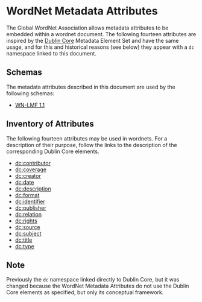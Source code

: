 # WordNet Metadata Attributes

The Global WordNet Association allows metadata attributes to be
embedded within a wordnet document. The following fourteen attributes
are inspired by the [Dublin Core](http://purl.org/dc/elements/1.1/)
Metadata Element Set and have the same usage, and for this and
historical reasons (see below) they appear with a `dc` namespace
linked to this document.


## Schemas

The metadata attributes described in this document are used by the
following schemas:

- [WN-LMF 1.1](http://globalwordnet.github.io/schemas/WN-LMF-1.1.dtd)


## Inventory of Attributes

The following fourteen attributes may be used in wordnets. For a
description of their purpose, follow the links to the description of
the corresponding Dublin Core elements.

* [dc:contributor](https://www.dublincore.org/specifications/dublin-core/dcmi-terms/#http://purl.org/dc/elements/1.1/contributor)
* [dc:coverage](https://www.dublincore.org/specifications/dublin-core/dcmi-terms/#http://purl.org/dc/elements/1.1/coverage)
* [dc:creator](https://www.dublincore.org/specifications/dublin-core/dcmi-terms/#http://purl.org/dc/elements/1.1/creator)
* [dc:date](https://www.dublincore.org/specifications/dublin-core/dcmi-terms/#http://purl.org/dc/elements/1.1/date)
* [dc:description](https://www.dublincore.org/specifications/dublin-core/dcmi-terms/#http://purl.org/dc/elements/1.1/description)
* [dc:format](https://www.dublincore.org/specifications/dublin-core/dcmi-terms/#http://purl.org/dc/elements/1.1/format)
* [dc:identifier](https://www.dublincore.org/specifications/dublin-core/dcmi-terms/#http://purl.org/dc/elements/1.1/identifier)
* [dc:publisher](https://www.dublincore.org/specifications/dublin-core/dcmi-terms/#http://purl.org/dc/elements/1.1/publisher)
* [dc:relation](https://www.dublincore.org/specifications/dublin-core/dcmi-terms/#http://purl.org/dc/elements/1.1/relation)
* [dc:rights](https://www.dublincore.org/specifications/dublin-core/dcmi-terms/#http://purl.org/dc/elements/1.1/rights)
* [dc:source](https://www.dublincore.org/specifications/dublin-core/dcmi-terms/#http://purl.org/dc/elements/1.1/source)
* [dc:subject](https://www.dublincore.org/specifications/dublin-core/dcmi-terms/#http://purl.org/dc/elements/1.1/subject)
* [dc:title](https://www.dublincore.org/specifications/dublin-core/dcmi-terms/#http://purl.org/dc/elements/1.1/title)
* [dc:type](https://www.dublincore.org/specifications/dublin-core/dcmi-terms/#http://purl.org/dc/elements/1.1/type)


##  Note

Previously the `dc` namespace linked directly to Dublin Core, but it
was changed because the WordNet Metadata Attributes do not use the
Dublin Core elements as specified, but only its conceptual framework.


